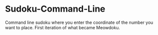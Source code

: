 # Sudoku-Command-Line
Command line sudoku where you enter the coordinate of the number you want to place. First iteration of what became Meowdoku.

